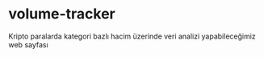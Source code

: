 # volume-tracker
Kripto paralarda kategori bazlı hacim üzerinde veri analizi yapabileceğimiz web sayfası 
